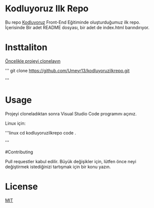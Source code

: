 # Kodluyoruz Ilk Repo

Bu repo [Kodluyoruz](https://kodluyoruz.org/) Front-End Eğitiminde oluşturduğumuz ilk repo.
İçerisinde Bir adet README dosyası, bir adet de index.html barındırıyor.


# Insttaliton

[Öncelikle projeyi clonelayın](https://github.com/Umeyr13/kodluyoruzilkrepo.git)


'''
git clone https://github.com/Umeyr13/kodluyoruzilkrepo.git

'''

# Usage
Projeyi cloneladıktan sonra Visual Studio Code programını açınız.

Linux için:

'''linux
cd kodluyoruzilkrepo
code .


'''

#Contributing

Pull requestler kabul edilir. Büyük değişikler için, lütfen önce neyi değiştirmek istediğinizi tartışmak için bir konu yazın.

 
# License

[MIT]()